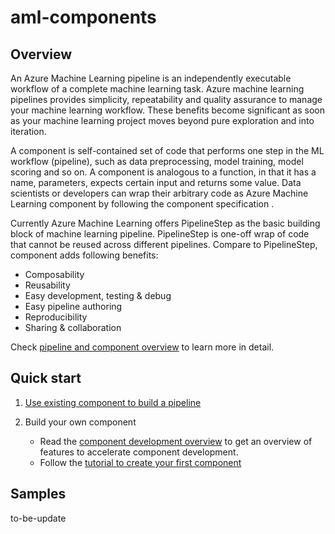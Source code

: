 # aml-components

## Overview

An Azure Machine Learning pipeline is an independently executable workflow of a complete machine learning task. Azure machine learning pipelines provides simplicity, repeatability and quality assurance to manage your machine learning workflow. These benefits become significant as soon as your machine learning project moves beyond pure exploration and into iteration. 

A component is self-contained set of code that performs one step in the ML workflow (pipeline), such as data preprocessing, model training, model scoring and so on. A component is analogous to a function, in that it has a name, parameters, expects certain input and returns some value. Data scientists or developers can wrap their arbitrary code as Azure Machine Learning component by following the component specification .

Currently Azure Machine Learning offers PipelineStep as the basic building block of machine learning pipeline. PipelineStep is one-off wrap of code that cannot be reused across different pipelines. Compare to PipelineStep, component adds following benefits:

- Composability
- Reusability
- Easy development, testing & debug
- Easy pipeline authoring
- Reproducibility
- Sharing & collaboration


Check [pipeline and component overview](./component-pipeline-overview.md) to learn more in detail. 


## Quick start

1. [Use existing component to build a pipeline](https://github.com/Azure/DesignerPrivatePreviewFeatures/blob/master/azureml-modules/samples/get-started.ipynb)

1. Build your own component
    - Read the [component development overview](./component-development-overview.md) to get an overview of features to accelerate component development. 
    - Follow the [tutorial to create your first component](https://github.com/Azure/DesignerPrivatePreviewFeatures/blob/sdkpreview/azureml-modules/samples/create-module-from-existing-python-code.ipynb)


## Samples

to-be-update



